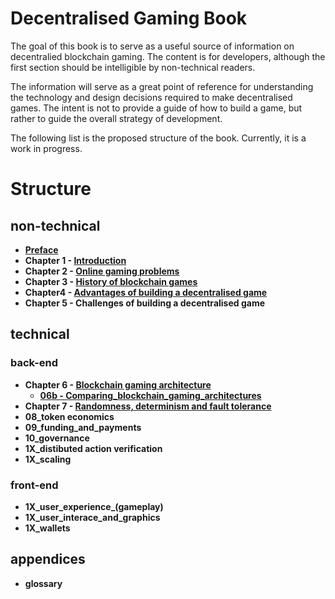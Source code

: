 # Decentralised Gaming Book

The goal of this book is to serve as a useful source of information on decentralied blockchain gaming. The content is for developers, although the first section should be intelligible by non-technical readers. 

The information will serve as a great point of reference for understanding the technology and design decisions required to make decentralised games. The intent is not to provide a guide of how to build a game, but rather to guide the overall strategy of development.

The following list is the proposed structure of the book. Currently, it is a work in progress.

# Structure
## non-technical
* **[Preface](https://github.com/DecentralisedGaming/Book/blob/master/00_preface.md)**
* **Chapter 1 - [Introduction](https://github.com/DecentralisedGaming/Book/blob/master/01_introduction.md)**
* **Chapter 2 - [Online gaming problems](https://github.com/DecentralisedGaming/Book/blob/master/02_online_gaming_problems.md)**
* **Chapter 3 - [History of blockchain games](https://github.com/DecentralisedGaming/Book/blob/master/03_history_of_blockchain_games.md)**
* **Chapter4 - [Advantages of building a decentralised game](https://github.com/DecentralisedGaming/Book/blob/master/04_advantages_of_building_a_decentralised_game.md)**
* **Chapter 5 - Challenges of building a decentralised game**

## technical
### back-end
* **Chapter 6 - [Blockchain gaming architecture](https://github.com/DecentralisedGaming/Book/blob/master/06_blockchain_gaming_architecture.md)**
  * **[06b - Comparing_blockchain_gaming_architectures](https://github.com/DecentralisedGaming/Book/blob/master/06b_comparing_blockchain_gaming_architectures.md)**
* **Chapter 7 - [Randomness, determinism and fault tolerance](https://github.com/DecentralisedGaming/Book/blob/master/07_randomness_determinism_fault_tolerance.md)**
* **08_token economics**
* **09_funding_and_payments**
* **10_governance**
* **1X_distibuted action verification**   
* **1X_scaling**

### front-end
* **1X_user_experience_(gameplay)**
* **1X_user_interace_and_graphics**
* **1X_wallets**

## appendices
* **glossary**
